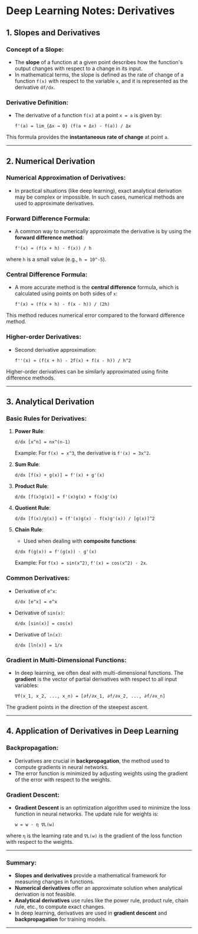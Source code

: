 # Deep Learning Notes: Derivatives

## 1. Slopes and Derivatives

### Concept of a Slope:
- The **slope** of a function at a given point describes how the function's output changes with respect to a change in its input.
- In mathematical terms, the slope is defined as the rate of change of a function `f(x)` with respect to the variable `x`, and it is represented as the derivative `df/dx`.

### Derivative Definition:
- The derivative of a function `f(x)` at a point `x = a` is given by:

  `f'(a) = lim_{Δx → 0} (f(a + Δx) - f(a)) / Δx`

This formula provides the **instantaneous rate of change** at point `a`.

---

## 2. Numerical Derivation

### Numerical Approximation of Derivatives:
- In practical situations (like deep learning), exact analytical derivation may be complex or impossible. In such cases, numerical methods are used to approximate derivatives.

### Forward Difference Formula:
- A common way to numerically approximate the derivative is by using the **forward difference method**:

  `f'(x) ≈ (f(x + h) - f(x)) / h`

where `h` is a small value (e.g., `h = 10^-5`).

### Central Difference Formula:
- A more accurate method is the **central difference** formula, which is calculated using points on both sides of `x`:

  `f'(x) ≈ (f(x + h) - f(x - h)) / (2h)`

This method reduces numerical error compared to the forward difference method.

### Higher-order Derivatives:
- Second derivative approximation:

  `f''(x) ≈ (f(x + h) - 2f(x) + f(x - h)) / h^2`

Higher-order derivatives can be similarly approximated using finite difference methods.

---

## 3. Analytical Derivation

### Basic Rules for Derivatives:
1. **Power Rule**: 
   
   `d/dx [x^n] = nx^(n-1)`
   
   Example: For `f(x) = x^3`, the derivative is `f'(x) = 3x^2`.

2. **Sum Rule**: 
   
   `d/dx [f(x) + g(x)] = f'(x) + g'(x)`

3. **Product Rule**:
   
   `d/dx [f(x)g(x)] = f'(x)g(x) + f(x)g'(x)`

4. **Quotient Rule**:
   
   `d/dx [f(x)/g(x)] = (f'(x)g(x) - f(x)g'(x)) / [g(x)]^2`

5. **Chain Rule**:
   - Used when dealing with **composite functions**:
   
   `d/dx f(g(x)) = f'(g(x)) · g'(x)`
   
   Example: For `f(x) = sin(x^2)`, `f'(x) = cos(x^2) · 2x`.

### Common Derivatives:
- Derivative of `e^x`: 
  
  `d/dx [e^x] = e^x`
  
- Derivative of `sin(x)`: 
  
  `d/dx [sin(x)] = cos(x)`

- Derivative of `ln(x)`: 
  
  `d/dx [ln(x)] = 1/x`

### Gradient in Multi-Dimensional Functions:
- In deep learning, we often deal with multi-dimensional functions. The **gradient** is the vector of partial derivatives with respect to all input variables:

  `∇f(x_1, x_2, ..., x_n) = [∂f/∂x_1, ∂f/∂x_2, ..., ∂f/∂x_n]`

The gradient points in the direction of the steepest ascent.

---

## 4. Application of Derivatives in Deep Learning

### Backpropagation:
- Derivatives are crucial in **backpropagation**, the method used to compute gradients in neural networks.
- The error function is minimized by adjusting weights using the gradient of the error with respect to the weights.

### Gradient Descent:
- **Gradient Descent** is an optimization algorithm used to minimize the loss function in neural networks. The update rule for weights is:

  `w = w - η ∇L(w)`

where `η` is the learning rate and `∇L(w)` is the gradient of the loss function with respect to the weights.

---

### Summary:
- **Slopes and derivatives** provide a mathematical framework for measuring changes in functions.
- **Numerical derivatives** offer an approximate solution when analytical derivation is not feasible.
- **Analytical derivatives** use rules like the power rule, product rule, chain rule, etc., to compute exact changes.
- In deep learning, derivatives are used in **gradient descent** and **backpropagation** for training models.

---
